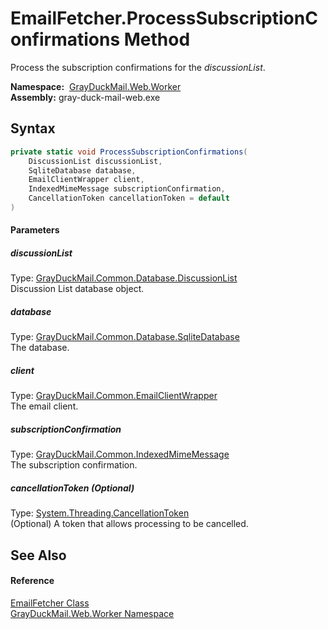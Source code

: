EmailFetcher.ProcessSubscriptionConfirmations Method
====================================================
Process the subscription confirmations for the *discussionList*.

  **Namespace:**  [GrayDuckMail.Web.Worker][1]  
  **Assembly:** gray-duck-mail-web.exe

Syntax
------

```csharp
private static void ProcessSubscriptionConfirmations(
	DiscussionList discussionList,
	SqliteDatabase database,
	EmailClientWrapper client,
	IndexedMimeMessage subscriptionConfirmation,
	CancellationToken cancellationToken = default
)
```

#### Parameters

##### *discussionList*
Type: [GrayDuckMail.Common.Database.DiscussionList][2]  
 Discussion List database object.

##### *database*
Type: [GrayDuckMail.Common.Database.SqliteDatabase][3]  
 The database.

##### *client*
Type: [GrayDuckMail.Common.EmailClientWrapper][4]  
 The email client.

##### *subscriptionConfirmation*
Type: [GrayDuckMail.Common.IndexedMimeMessage][5]  
 The subscription confirmation.

##### *cancellationToken* (Optional)
Type: [System.Threading.CancellationToken][6]  
 (Optional) A token that allows processing to be cancelled.


See Also
--------

#### Reference
[EmailFetcher Class][7]  
[GrayDuckMail.Web.Worker Namespace][1]  

[1]: ../README.md
[2]: ../../GrayDuckMail.Common.Database/DiscussionList/README.md
[3]: ../../GrayDuckMail.Common.Database/SqliteDatabase/README.md
[4]: ../../GrayDuckMail.Common/EmailClientWrapper/README.md
[5]: ../../GrayDuckMail.Common/IndexedMimeMessage/README.md
[6]: https://docs.microsoft.com/dotnet/api/system.threading.cancellationtoken
[7]: README.md